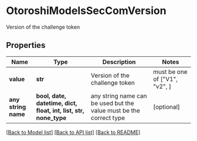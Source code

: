 # OtoroshiModelsSecComVersion

Version of the challenge token

## Properties
Name | Type | Description | Notes
------------ | ------------- | ------------- | -------------
**value** | **str** | Version of the challenge token |  must be one of ["V1", "v2", ]
**any string name** | **bool, date, datetime, dict, float, int, list, str, none_type** | any string name can be used but the value must be the correct type | [optional]

[[Back to Model list]](../README.md#documentation-for-models) [[Back to API list]](../README.md#documentation-for-api-endpoints) [[Back to README]](../README.md)


